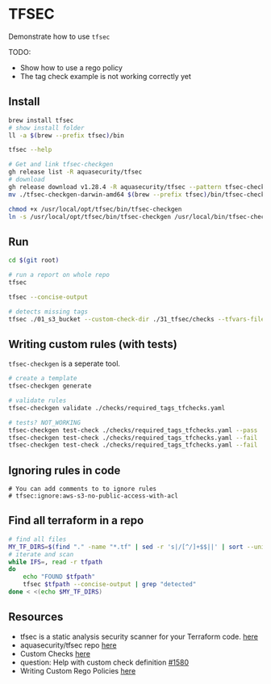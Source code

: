 # TFSEC

Demonstrate how to use `tfsec`  

TODO:

* Show how to use a rego policy
* The tag check example is not working correctly yet

## Install

```sh
brew install tfsec
# show install folder
ll -a $(brew --prefix tfsec)/bin

tfsec --help

# Get and link tfsec-checkgen
gh release list -R aquasecurity/tfsec
# download
gh release download v1.28.4 -R aquasecurity/tfsec --pattern tfsec-checkgen-darwin-amd64
mv ./tfsec-checkgen-darwin-amd64 $(brew --prefix tfsec)/bin/tfsec-checkgen

chmod +x /usr/local/opt/tfsec/bin/tfsec-checkgen
ln -s /usr/local/opt/tfsec/bin/tfsec-checkgen /usr/local/bin/tfsec-checkgen 
```

## Run

```sh
cd $(git root)

# run a report on whole repo
tfsec

tfsec --concise-output

# detects missing tags
tfsec ./01_s3_bucket --custom-check-dir ./31_tfsec/checks --tfvars-file ./01_s3_bucket/terraform.tfvars
```

## Writing custom rules (with tests)

`tfsec-checkgen` is a seperate tool.  

```sh
# create a template
tfsec-checkgen generate 

# validate rules
tfsec-checkgen validate ./checks/required_tags_tfchecks.yaml

# tests? NOT_WORKING
tfsec-checkgen test-check ./checks/required_tags_tfchecks.yaml --pass ./tests/aws_s3_bucket_success.tf 
tfsec-checkgen test-check ./checks/required_tags_tfchecks.yaml --fail ./tests/aws_s3_bucket_fail_notags.tf
tfsec-checkgen test-check ./checks/required_tags_tfchecks.yaml --fail ./tests/aws_s3_bucket_fail_missingtags.tf
```

## Ignoring rules in code

```hcl
# You can add comments to to ignore rules 
# tfsec:ignore:aws-s3-no-public-access-with-acl
```

## Find all terraform in a repo

```sh
# find all files
MY_TF_DIRS=$(find "." -name "*.tf" | sed -r 's|/[^/]+$$||' | sort --unique)
# iterate and scan
while IFS=, read -r tfpath 
do
    echo "FOUND $tfpath"
    tfsec $tfpath --concise-output | grep "detected"
done < <(echo $MY_TF_DIRS)
```

## Resources

* tfsec is a static analysis security scanner for your Terraform code. [here](https://aquasecurity.github.io/tfsec/)
* aquasecurity/tfsec repo [here](https://github.com/aquasecurity/tfsec)  
* Custom Checks [here](https://aquasecurity.github.io/tfsec/v1.28.4/guides/configuration/custom-checks/)
* question: Help with custom check definition [#1580](https://github.com/aquasecurity/tfsec/issues/1580)
* Writing Custom Rego Policies [here](https://aquasecurity.github.io/tfsec/v1.28.1/guides/rego/rego/)  
